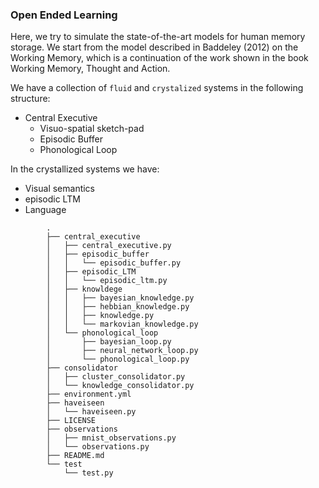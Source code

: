 ### Open Ended Learning

Here, we try to simulate the state-of-the-art models for human memory storage. We start from the model described in Baddeley (2012) on the Working Memory, which is a continuation of the work shown in the book Working Memory, Thought and Action.

We have a collection of `fluid` and `crystalized` systems in the following structure:

- Central Executive 
     - Visuo-spatial sketch-pad
     - Episodic Buffer
     - Phonological Loop

In the crystallized systems we have:

- Visual semantics
- episodic LTM
- Language

```
        .
        ├── central_executive
        │   ├── central_executive.py
        │   ├── episodic_buffer
        │   │   └── episodic_buffer.py
        │   ├── episodic_LTM
        │   │   └── episodic_ltm.py
        │   ├── knowldege
        │   │   ├── bayesian_knowledge.py
        │   │   ├── hebbian_knowledge.py
        │   │   ├── knowledge.py
        │   │   └── markovian_knowledge.py
        │   └── phonological_loop
        │       ├── bayesian_loop.py
        │       ├── neural_network_loop.py
        │       └── phonological_loop.py
        ├── consolidator
        │   ├── cluster_consolidator.py
        │   └── knowledge_consolidator.py
        ├── environment.yml
        ├── haveiseen
        │   └── haveiseen.py
        ├── LICENSE
        ├── observations
        │   ├── mnist_observations.py
        │   └── observations.py
        ├── README.md
        └── test
            └── test.py
```
